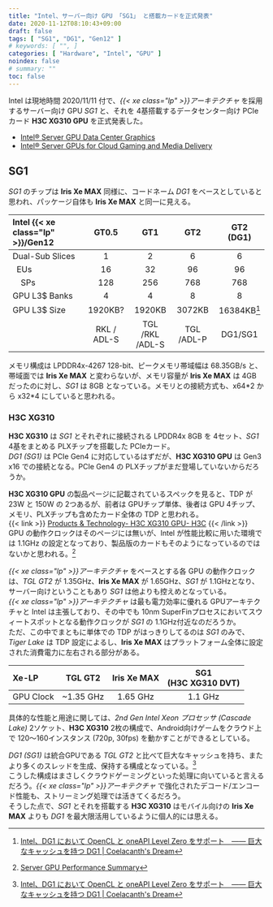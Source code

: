 ```yaml
---
title: "Intel、サーバー向け GPU 「SG1」 と搭載カードを正式発表"
date: 2020-11-12T08:10:43+09:00
draft: false
tags: [ "SG1", "DG1", "Gen12" ]
# keywords: [ "", ]
categories: [ "Hardware", "Intel", "GPU" ]
noindex: false
# summary: ""
toc: false
---
```


Intel は現地時間 2020/11/11 付で、*{{< xe class="lp" >}}アーキテクチャ* を採用するサーバー向け GPU *SG1* と、それを 4基搭載するデータセンター向け PCIeカード **H3C XG310 GPU** を正式発表した。  

 * [Intel® Server GPU Data Center Graphics](https://www.intel.com/content/www/us/en/products/discrete-gpus/server-graphics-card.html)
 * [Intel® Server GPUs for Cloud Gaming and Media Delivery](https://www.intel.com/content/www/us/en/products/docs/discrete-gpus/server-graphics-solution-brief.html)

## SG1 

*SG1* のチップは **Iris Xe MAX** 同様に、コードネーム *DG1* をベースとしていると思われ、パッケージ自体も **Iris Xe MAX** と同一に見える。  


| Intel {{< xe class="lp" >}}/Gen12 | GT0.5 | GT1 | GT2 | GT2 (DG1) |
| :-- | :--: | :--: | :--: | :--: |
| Dual-Sub Slices | 1 | 2 | 6 | 6 |
| &ensp;EUs | 16 | 32 | 96 | 96 |
| &ensp;&ensp;SPs | 128 | 256 | 768 | 768 |
| GPU L3$ Banks | 4 | 4 | 8 | 8 |
| GPU L3$ Size | 1920KB? | 1920KB | 3072KB | 16384KB[^dg1-l3] |
| | RKL / ADL-S | TGL /RKL<br>/ADL-S | TGL /ADL-P | DG1/SG1 |

[^dg1-l3]: [Intel、DG1 において OpenCL と oneAPI Level Zero をサポート　―― 巨大なキャッシュを持つ DG1 | Coelacanth's Dream](/posts/2020/06/20/intel-dg1-support-opencl-levelzero/)

メモリ構成は LPDDR4x-4267 128-bit、ピークメモリ帯域幅は 68.35GB/s と、帯域面では **Iris Xe MAX** と変わらないが、メモリ容量が **Iris Xe MAX** は 4GB だったのに対し、*SG1* は 8GB となっている。メモリとの接続方式も、x64\*2 から x32\*4 にしていると思われる。  

### H3C XG310 

**H3C XG310** は *SG1* とそれぞれに接続される LPDDR4x 8GB を 4セット、*SG1* 4基をまとめる PLXチップを搭載した PCIeカード。  
*DG1 (SG1)* は PCIe Gen4 に対応しているはずだが、**H3C XG310 GPU** は Gen3 x16 での接続となる。PCIe Gen4 の PLXチップがまだ登場していないからだろうか。  

**H3C XG310 GPU** の製品ページに記載されているスペックを見ると、TDP が 23W と 150W の 2つあるが、前者は GPUチップ単体、後者は GPU 4チップ、メモリ、PLXチップも含めたカード全体の TDP と思われる。  
{{< link >}} [Products & Technology- H3C XG310 GPU- H3C](https://www.h3c.com/en/Products_Technology/Enterprise_Products/Servers/GPU/XG310_GPU/) {{< /link >}}
GPU の動作クロックはそのページには無いが、Intel が性能比較に用いた環境では 1.1GHz の設定となっており、製品版のカードもそのようになっているのではないかと思われる。[^sg1-perf]  

*{{< xe class="lp" >}}アーキテクチャ* をベースとする各 GPU の動作クロックは、*TGL GT2* が 1.35GHz、**Iris Xe MAX** が 1.65GHz、*SG1* が 1.1GHzとなり、サーバー向けということもあり *SG1* は他よりも控えめとなっている。  
*{{< xe class="lp" >}}アーキテクチャ* は最も電力効率に優れる GPUアーキテクチャと Intel は主張しており、その中でも 10nm SuperFinプロセスにおいてスウィートスポットとなる動作クロックが *SG1* の 1.1GHz付近なのだろうか。  
ただ、この中でまともに単体での TDP がはっきりしてるのは *SG1* のみで、*Tiger Lake* は TDP 設定によるし、**Iris Xe MAX** はプラットフォーム全体に設定された消費電力に左右される部分がある。  

[^sg1-perf]: [Server GPU Performance Summary](https://www.intel.com/content/www/us/en/benchmarks/server/graphics/intelservergpu.html)

| Xe-LP | TGL GT2 | Iris Xe MAX | SG1<br>(H3C XG310 DVT) |
| :-- | :--: | :--: | :--: |
| GPU Clock | ~1.35 GHz | 1.65 GHz | 1.1 GHz |

具体的な性能と用途に関しては、*2nd Gen Intel Xeon プロセッサ (Cascade Lake)* 2ソケット、**H3C XG310** 2枚の構成で、Android向けゲームをクラウド上で 120〜160インスタンス (720p, 30fps) を動かすことができるとしている。  

*DG1 (SG1)* は統合GPUである *TGL GT2* と比べて巨大なキャッシュを持ち、またより多くのスレッドを生成、保持する構成となっている。[^dg1-cache-thread]  
こうした構成はまさしくクラウドゲーミングといった処理に向いていると言えるだろう。*{{< xe class="lp" >}}アーキテクチャ* で強化されたデコード/エンコード性能も、ストリーミング処理では活きてくるだろう。  
そうした点で、*SG1* とそれを搭載する **H3C XG310** はモバイル向けの **Iris Xe MAX** よりも *DG1* を最大限活用しているように個人的には思える。  

[^dg1-cache-thread]: [Intel、DG1 において OpenCL と oneAPI Level Zero をサポート　―― 巨大なキャッシュを持つ DG1 | Coelacanth's Dream](/posts/2020/06/20/intel-dg1-support-opencl-levelzero/)
